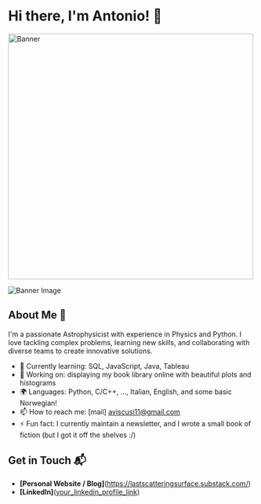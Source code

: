 # Hi there, I'm Antonio! 👋
<img src="[your-banner-image-url](https://github.com/anvi-git/anvi-git/blob/main/wallpaper_github.jpeg)" alt="Banner" width="500">

![Banner Image](<img src="[https://link-to-your-image.com/banner-image.jpg](https://github.com/anvi-git/anvi-git/blob/main/wallpaper_github.jpeg)" alt="Banner" width="800" />)

## About Me 🚀

I'm a passionate Astrophysicist with experience in Physics and Python. I love tackling complex problems, learning new skills, and collaborating with diverse teams to create innovative solutions.

- 🌱 Currently learning: SQL, JavaScript, Java, Tableau
- 🔭 Working on: displaying my book library online with beautiful plots and histograms
- 🌍 Languages: Python, C/C++, ..., Italian, English, and some basic Norwegian!
- 📫 How to reach me: [mail] aviscusi11@gmail.com
- ⚡ Fun fact: I currently maintain a newsletter, and I wrote a small book of fiction (but I got it off the shelves :/)

## Get in Touch 📬

- **[Personal Website / Blog]**(https://lastscatteringsurface.substack.com/)
- **[LinkedIn]**([your_linkedin_profile_link](https://www.linkedin.com/in/antonio-viscusi/))


